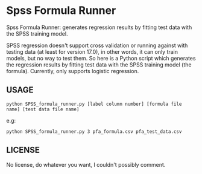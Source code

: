 Spss Formula Runner
===================

Spss Formula Runner:  generates regression results by fitting test data with the SPSS training model. 


SPSS regression doesn't support cross validation or running against with testing data (at least for version 17.0), in other words, it can only train models, but no way to test them. 
So here is a Python script which generates the regression results by fitting test data with the SPSS training model (the formula). Currently, only supports logistic regression.

USAGE
-------

```
python SPSS_formula_runner.py [label column number] [formula file name] [test data file name]
```
e.g: 
```
python SPSS_formula_runner.py 3 pfa_formula.csv pfa_test_data.csv
```



LICENSE
--------
No license, do whatever you want, I couldn't possibly comment.  

